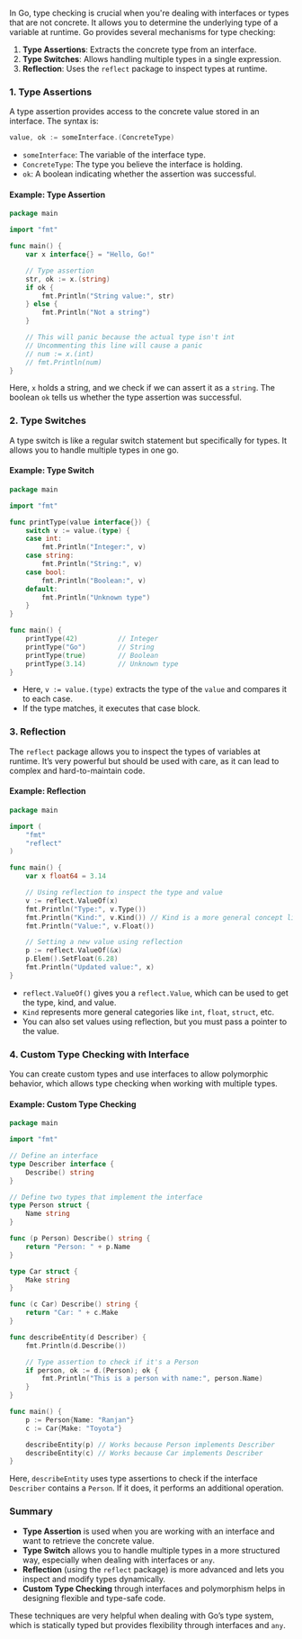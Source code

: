In Go, type checking is crucial when you're dealing with interfaces or types that are not concrete. It allows you to determine the underlying type of a variable at runtime. Go provides several mechanisms for type checking:

1. **Type Assertions**: Extracts the concrete type from an interface.
2. **Type Switches**: Allows handling multiple types in a single expression.
3. **Reflection**: Uses the `reflect` package to inspect types at runtime.

### 1. Type Assertions

A type assertion provides access to the concrete value stored in an interface. The syntax is:

```go
value, ok := someInterface.(ConcreteType)
```

- `someInterface`: The variable of the interface type.
- `ConcreteType`: The type you believe the interface is holding.
- `ok`: A boolean indicating whether the assertion was successful.

#### Example: Type Assertion

```go
package main

import "fmt"

func main() {
	var x interface{} = "Hello, Go!"

	// Type assertion
	str, ok := x.(string)
	if ok {
		fmt.Println("String value:", str)
	} else {
		fmt.Println("Not a string")
	}

	// This will panic because the actual type isn't int
	// Uncommenting this line will cause a panic
	// num := x.(int)
	// fmt.Println(num)
}
```

Here, `x` holds a string, and we check if we can assert it as a `string`. The boolean `ok` tells us whether the type assertion was successful.

### 2. Type Switches

A type switch is like a regular switch statement but specifically for types. It allows you to handle multiple types in one go.

#### Example: Type Switch

```go
package main

import "fmt"

func printType(value interface{}) {
	switch v := value.(type) {
	case int:
		fmt.Println("Integer:", v)
	case string:
		fmt.Println("String:", v)
	case bool:
		fmt.Println("Boolean:", v)
	default:
		fmt.Println("Unknown type")
	}
}

func main() {
	printType(42)          // Integer
	printType("Go")        // String
	printType(true)        // Boolean
	printType(3.14)        // Unknown type
}
```

- Here, `v := value.(type)` extracts the type of the `value` and compares it to each case.
- If the type matches, it executes that case block.

### 3. Reflection

The `reflect` package allows you to inspect the types of variables at runtime. It’s very powerful but should be used with care, as it can lead to complex and hard-to-maintain code.

#### Example: Reflection

```go
package main

import (
	"fmt"
	"reflect"
)

func main() {
	var x float64 = 3.14

	// Using reflection to inspect the type and value
	v := reflect.ValueOf(x)
	fmt.Println("Type:", v.Type())
	fmt.Println("Kind:", v.Kind()) // Kind is a more general concept like int, float, etc.
	fmt.Println("Value:", v.Float())

	// Setting a new value using reflection
	p := reflect.ValueOf(&x)
	p.Elem().SetFloat(6.28)
	fmt.Println("Updated value:", x)
}
```

- `reflect.ValueOf()` gives you a `reflect.Value`, which can be used to get the type, kind, and value.
- `Kind` represents more general categories like `int`, `float`, `struct`, etc.
- You can also set values using reflection, but you must pass a pointer to the value.

### 4. Custom Type Checking with Interface

You can create custom types and use interfaces to allow polymorphic behavior, which allows type checking when working with multiple types.

#### Example: Custom Type Checking

```go
package main

import "fmt"

// Define an interface
type Describer interface {
	Describe() string
}

// Define two types that implement the interface
type Person struct {
	Name string
}

func (p Person) Describe() string {
	return "Person: " + p.Name
}

type Car struct {
	Make string
}

func (c Car) Describe() string {
	return "Car: " + c.Make
}

func describeEntity(d Describer) {
	fmt.Println(d.Describe())

	// Type assertion to check if it's a Person
	if person, ok := d.(Person); ok {
		fmt.Println("This is a person with name:", person.Name)
	}
}

func main() {
	p := Person{Name: "Ranjan"}
	c := Car{Make: "Toyota"}

	describeEntity(p) // Works because Person implements Describer
	describeEntity(c) // Works because Car implements Describer
}
```

Here, `describeEntity` uses type assertions to check if the interface `Describer` contains a `Person`. If it does, it performs an additional operation.

### Summary

- **Type Assertion** is used when you are working with an interface and want to retrieve the concrete value.
- **Type Switch** allows you to handle multiple types in a more structured way, especially when dealing with interfaces or `any`.
- **Reflection** (using the `reflect` package) is more advanced and lets you inspect and modify types dynamically.
- **Custom Type Checking** through interfaces and polymorphism helps in designing flexible and type-safe code.

These techniques are very helpful when dealing with Go’s type system, which is statically typed but provides flexibility through interfaces and `any`.
